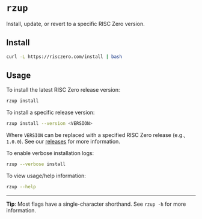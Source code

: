 # `rzup`

Install, update, or revert to a specific RISC Zero version.

## Install

```sh
curl -L https://risczero.com/install | bash
```

## Usage

To install the latest RISC Zero release version:

```sh
rzup install
```

To install a specific release version:

```sh
rzup install --version <VERSION>
```

Where `VERSION` can be replaced with a specified RISC Zero release (e.g.,
`1.0.0`). See our [releases](https://github.com/risc0/risc0/releases) for more
information.

To enable verbose installation logs:

```sh
rzup --verbose install
```

To view usage/help information:

```sh
rzup --help
```

***

**Tip**: Most flags have a single-character shorthand. See `rzup -h` for more information.
